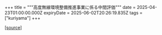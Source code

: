 +++
title = """高度無線環境整備推進事業に係る中間評価"""
date = 2025-04-23T01:00:00.000Z
expiryDate = 2025-06-02T20:26:19.835Z
tags = ["kuriyama"]
+++


[[source]](https://www.town.kuriyama.hokkaido.jp/soshiki/61/31512.html)
